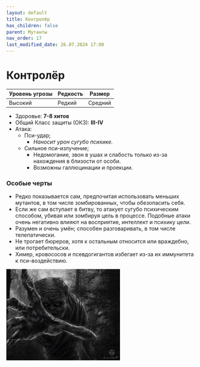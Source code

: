 ```yaml
---
layout: default
title: Контролёр
has_children: false
parent: Мутанты
nav_order: 17
last_modified_date: 26.07.2024 17:00
---
```


# Контролёр

| Уровень угрозы | Редкость | Размер  |
|----------------|----------|---------|
| Высокий        | Редкий   | Средний |

- Здоровье: **7-8 хитов**
- Общий Класс защиты (ОКЗ): **III-IV**
- Атака:
    - Пси-удар;
        - _Наносит урон сугубо психике._
    - Сильное пси-излучение;
        - Недомогание, звон в ушах и слабость только из-за нахождения в близости от особи.
        - Возможны галлюцинации и проекции.

### Особые черты

- Редко показывается сам, предпочитая использовать меньших мутантов, в том числе зомбированных, чтобы обезопасить себя.
- Если же сам вступает в битву, то атакует сугубо психическим способом, убивая или зомбируя цель в процессе. Подобные
  атаки очень негативно влияют на восприятие, интеллект и психику цели.
- Разумен и очень умён; способен разговаривать, в том числе телепатически.
- Не трогает бюреров, хотя к остальным относится или враждебно, или потребительски.
- Химер, кровососов и псевдогигантов избегает из-за их иммунитета к пси-воздействию.

<img src="https://github.com/ivatar39/stalker-ttrpg/blob/main/assets/images/monsters/controller.jpeg?raw=true" alt="controller" width="300"/>
